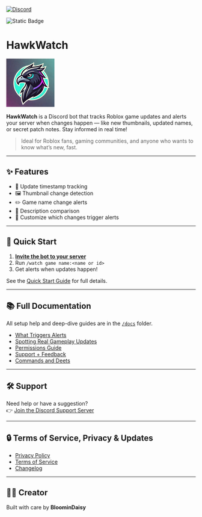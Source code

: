 [![Discord](https://img.shields.io/discord/1313951389323366564?logo=discord&logoColor=white&label=Join%20Discord&color=cc00ff&link=https%3A%2F%2Fdiscord.gg%2FfxhXWgxcHV)](https://discord.gg/fxhXWgxcHV)

![Static Badge](https://img.shields.io/badge/version-v1.2.5-00c2cb?label=version)


# HawkWatch

![](/images/hawk1.png)

**HawkWatch** is a Discord bot that tracks Roblox game updates and alerts your server when changes happen — like new thumbnails, updated names, or secret patch notes. Stay informed in real time!

> Ideal for Roblox fans, gaming communities, and anyone who wants to know what’s new, fast.

---

## ✨ Features

- 📅 Update timestamp tracking
- 🖼️ Thumbnail change detection
- ✏️ Game name change alerts
- 📄 Description comparison
- 🎯 Customize which changes trigger alerts

---

## 🚀 Quick Start

1. [**Invite the bot to your server**](/invite.md)
2. Run `/watch game name:<name or id>`
3. Get alerts when updates happen!

See the [Quick Start Guide](docs/quick_start.md) for full details.

---

## 📚 Full Documentation

All setup help and deep-dive guides are in the [`/docs`](docs/index.md) folder.

- [What Triggers Alerts](docs/triggers.md)  
- [Spotting Real Gameplay Updates](docs/spotting_real_updates.md)  
- [Permissions Guide](docs/permissions.md)  
- [Support + Feedback](docs/support.md)
- [Commands and Deets](docs/commands/index.md)

---

## 🛠️ Support

Need help or have a suggestion?  
👉 [Join the Discord Support Server](https://discord.gg/fxhXWgxcHV)

---

## 🔒 Terms of Service, Privacy & Updates

- [Privacy Policy](privacy_policy.md)
- [Terms of Service](terms_of_service.md)
- [Changelog](changelog.md)


---

## 👩‍💻 Creator

Built with care by **BloominDaisy**
